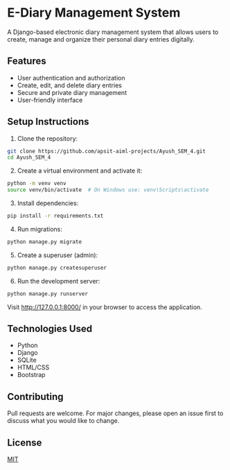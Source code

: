 # E-Diary Management System

A Django-based electronic diary management system that allows users to create, manage and organize their personal diary entries digitally.

## Features

- User authentication and authorization
- Create, edit, and delete diary entries
- Secure and private diary management
- User-friendly interface

## Setup Instructions

1. Clone the repository:
```bash
git clone https://github.com/apsit-aiml-projects/Ayush_SEM_4.git
cd Ayush_SEM_4
```

2. Create a virtual environment and activate it:
```bash
python -m venv venv
source venv/bin/activate  # On Windows use: venv\Scripts\activate
```

3. Install dependencies:
```bash
pip install -r requirements.txt
```

4. Run migrations:
```bash
python manage.py migrate
```

5. Create a superuser (admin):
```bash
python manage.py createsuperuser
```

6. Run the development server:
```bash
python manage.py runserver
```

Visit http://127.0.0.1:8000/ in your browser to access the application.

## Technologies Used

- Python
- Django
- SQLite
- HTML/CSS
- Bootstrap

## Contributing

Pull requests are welcome. For major changes, please open an issue first to discuss what you would like to change.

## License

[MIT](https://choosealicense.com/licenses/mit/) 